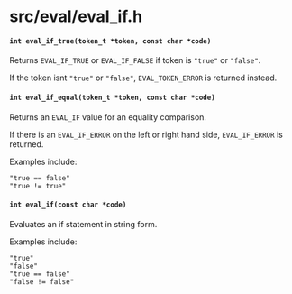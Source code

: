 # src/eval/eval_if.h

#### `int eval_if_true(token_t *token, const char *code)`
Returns `EVAL_IF_TRUE` or `EVAL_IF_FALSE` if token is `"true"` or `"false"`.

If the token isnt `"true"` or `"false"`, `EVAL_TOKEN_ERROR` is returned instead.

#### `int eval_if_equal(token_t *token, const char *code)`
Returns an `EVAL_IF` value for an equality comparison.

If there is an `EVAL_IF_ERROR` on the left or right hand side, `EVAL_IF_ERROR` is returned.

Examples include:

```
"true == false"
"true != true"
```

#### `int eval_if(const char *code)`
Evaluates an if statement in string form.

Examples include:

```
"true"
"false"
"true == false"
"false != false"
```

